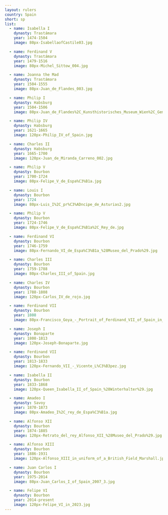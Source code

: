 ```yaml
---
layout: rulers
country: Spain
short: sp
list:
  - name: Isabella I
    dynasty: Trastámara
    year: 1474-1504
    image: 80px-IsabellaofCastile03.jpg

  - name: Ferdinand V
    dynasty: Trastámara
    year: 1479-1516
    image: 80px-Michel_Sittow_004.jpg

  - name: Joanna the Mad
    dynasty: Trastámara
    year: 1504-1555
    image: 80px-Juan_de_Flandes_003.jpg

  - name: Philip I
    dynasty: Habsburg
    year: 1504-1506
    image: 80px-Juan_de_Flandes%2C_Kunsthistorisches_Museum_Wien%2C_Gem%C3%A4ldegalerie_-_Philipp_der_Sch%C3%B6ne_%281478-1506%29_-_GG_3872.jpg

  - name: Philip IV
    dynasty: Habsburg
    year: 1621-1665
    image: 120px-Philip_IV_of_Spain.jpg

  - name: Charles II
    dynasty: Habsburg
    year: 1665-1700
    image: 120px-Juan_de_Miranda_Carreno_002.jpg

  - name: Philip V
    dynasty: Bourbon
    year: 1700-1724
    image: 80px-Felipe_V_de_Espa%C3%B1a.jpg

  - name: Louis I
    dynasty: Bourbon
    year: 1724
    image: 80px-Luis_I%2C_pr%C3%ADncipe_de_Asturias2.jpg

  - name: Philip V
    dynasty: Bourbon
    year: 1724-1746
    image: 80px-Felipe_V_de_Espa%C3%B1a%2C_Rey_de.jpg

  - name: Ferdinand VI
    dynasty: Bourbon
    year: 1746-1759
    image: 80px-Fernando_VI_de_Espa%C3%B1a_%28Museo_del_Prado%29.jpg

  - name: Charles III
    dynasty: Bourbon
    year: 1759-1788
    image: 80px-Charles_III_of_Spain.jpg

  - name: Charles IV
    dynasty: Bourbon
    year: 1788-1808
    image: 120px-Carlos_IV_de_rojo.jpg

  - name: Ferdinand VII
    dynasty: Bourbon
    year: 1808
    image: 80px-Francisco_Goya_-_Portrait_of_Ferdinand_VII_of_Spain_in_his_robes_of_state_%281815%29_-_Prado.jpg

  - name: Joseph I
    dynasty: Bonaparte
    year: 1808-1813
    image: 120px-Joseph-Bonaparte.jpg

  - name: Ferdinand VII
    dynasty: Bourbon
    year: 1813-1833
    image: 120px-Fernando_VII_-_Vicente_L%C3%B3pez.jpg

  - name: Isabella II
    dynasty: Bourbon
    year: 1833-1868
    image: 120px-Queen_Isabella_II_of_Spain_%28Winterhalter%29.jpg

  - name: Amadeo I
    dynasty: Savoy
    year: 1870-1873
    image: 80px-Amadeo_I%2C_rey_de_Espa%C3%B1a.jpg

  - name: Alfonso XII
    dynasty: Bourbon
    year: 1874-1885
    image: 120px-Retrato_del_rey_Alfonso_XII_%28Museo_del_Prado%29.jpg

  - name: Alfonso XIII
    dynasty: Bourbon
    year: 1886-1931
    image: 120px-Alfonso_XIII_in_uniform_of_a_British_Field_Marshall.jpg

  - name: Juan Carlos I
    dynasty: Bourbon
    year: 1975-2014
    image: 80px-Juan_Carlos_I_of_Spain_2007_3.jpg

  - name: Felipe VI
    dynasty: Bourbon
    year: 2014-present
    image: 120px-Felipe_VI_in_2023.jpg
---
```

